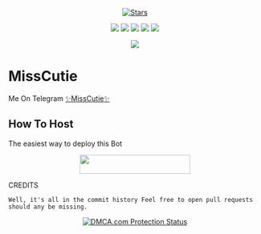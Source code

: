 <p align="center">
    <a href="https://github.com/noob-kittu/YoneRobot/stargazers"><img src="https://img.shields.io/github/stars/noob-kittu/YoneRobot?label=Stars&style=flat-square&logo=github&color=F10070" alt="Stars" /></a>
</p>
<p align="center">
    <a href="https://github.com/saifalisew1508/MissCutieRobot"> <img src="https://img.shields.io/github/repo-size/saifalisew1508/MissCutieRobot?color=orange&logo=github&logoColor=green&style=for-the-badge" /></a>
    <a href="https://github.com/saifalisew1508/MissCutieRobot/commits/prince"> <img src="https://img.shields.io/github/last-commit/saifalisew1508/MissCutieRobot?color=blue&logo=github&logoColor=green&style=for-the-badge" /></a>
    <a href="https://github.com/saifalisew1508/MissCutieRobot/issues"> <img src="https://img.shields.io/github/issues/saifalisew1508/MissCutieRobot?color=blueviolet&logo=github&logoColor=green&style=for-the-badge" /></a>
    <a href="https://github.com/saifalisew1508/MissCutieRobot/network/members"> <img src="https://img.shields.io/github/forks/saifalisew1508/MissCutieRobot?color=red&logo=github&logoColor=green&style=for-the-badge" /></a>  
    <a href="https://pypi.org/project/Telethon/"> <img src="https://img.shields.io/pypi/v/telethon?color=yellow&label=telethon&logo=python&logoColor=green&style=for-the-badge" /></a>
</p>

<p align="center">
  <img src="https://telegra.ph/file/7e61fe06a9c02747249c4.jpg">
</p>

# MissCutie
Me On Telegram [✨MissCutie✨](https://t.me/MissCutie_Bot)

## How To Host
The easiest way to deploy this Bot
<p align="center"><a href="https://heroku.com/deploy?template=https://github.com/saifalisew1508/MissCutieRobot"> <img src="https://img.shields.io/badge/Deploy%20To%20Heroku-black?style=for-the-badge&logo=heroku" width="220" height="38.45"/></a></p>
 
CREDITS
```
Well, it's all in the commit history Feel free to open pull requests should any be missing.

```

<p align="center">
    <a href="//www.dmca.com/Protection/Status.aspx?ID=899e4481-3dc5-49f5-98f2-abf0e5d051b8" title="DMCA.com Protection Status" class="dmca-badge"> <img src="https://images.dmca.com/Badges/dmca_protected_sml_120n.png?ID=899e4481-3dc5-49f5-98f2-abf0e5d051b8"  alt="DMCA.com Protection Status" /></a>  
</p>
